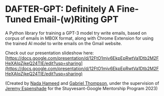 # DAFTER-GPT: Definitely A Fine-Tuned Email-(w)Riting GPT

A Python library for training a GPT-3 model try write emails, based on corpus of emails in MBOX format, along with Chrome Extension for using the trained AI model to write emails on the Gmail website.

Check out our presentation slideshow here: [https://docs.google.com/presentation/d/12FtO1mjv6EkpEpRwtVa1Dtb2M2FHeXAIqZjkeQ24TIE/edit?usp=sharing](https://docs.google.com/presentation/d/12FtO1mjv6EkpEpRwtVa1Dtb2M2FHeXAIqZjkeQ24TIE/edit?usp=sharing)

(Created by [Nada Hameed](https://github.com/nadahameed) and [Gabriel Thompson](https://github.com/sonofthomp), under the supervision of [Jeremy Espenshade](https://www.linkedin.com/in/jeremy-espenshade) for the Stuyvesant-Google Mentorship Program 2023)
